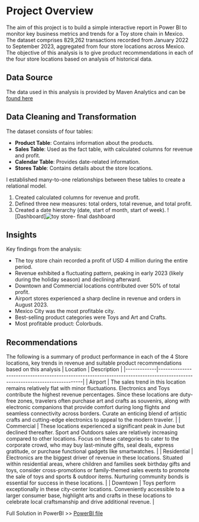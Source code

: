 # Project Overview
The aim of this project is to build a simple interactive report in Power BI to monitor key business metrics and trends for a Toy store chain in Mexico. The dataset comprises 829,262 transactions recorded from January 2022 to September 2023, aggregated from four store locations across Mexico. The objective of this analysis is to give product recommendations in each of the four store locations based on analysis of historical data.
  
## Data Source
The data used in this analysis is provided by Maven Analytics and can be [found here](https://www.mavenanalytics.io/data-playground.)

## Data Cleaning and Transformation
The dataset consists of four tables:
- **Product Table**: Contains information about the products.
- **Sales Table**: Used as the fact table, with calculated columns for revenue and profit.
- **Calendar Table**: Provides date-related information.
- **Stores Table**: Contains details about the store locations.
  
I established many-to-one relationships between these tables to create a relational model. 
1. Created calculated columns for revenue and profit.
2. Defined three new measures: total orders, total revenue, and total profit.
3. Created a date hierarchy (date, start of month, start of week).
   ![Dashboard]![toy store- final dashboard](https://github.com/mwang-cmn/Toy-Store-Dashboard/assets/73072045/955a52e6-a6b3-43bf-a768-0e70a1b4038e)


## Insights
Key findings from the analysis:
- The toy store chain recorded a profit of USD 4 million during the entire period.
- Revenue exhibited a fluctuating pattern, peaking in early 2023 (likely during the holiday season) and declining afterward.
- Downtown and Commercial locations contributed over 50% of total profit.
- Airport stores experienced a sharp decline in revenue and orders in August 2023.
- Mexico City was the most profitable city.
- Best-selling product categories were Toys and Art and Crafts.
- Most profitable product: Colorbuds.

## Recommendations
The following is a summary of product performance in each of the 4 Store locations, key trends in revenue and suitable product recommendations based on this analysis
| Location    | Description                                                                                                                |
|-------------|----------------------------------------------------------------------------------------------------------------------------|
| Airport     | The sales trend in this location remains relatively flat with minor fluctuations. Electronics and Toys contribute the highest revenue percentages. Since these locations are duty-free zones, travelers often purchase art and crafts as souvenirs, along with electronic companions that provide comfort during long flights and seamless connectivity across borders. Curate an enticing blend of artistic crafts and cutting-edge electronics to appeal to the modern traveler. |
| Commercial  | These locations experienced a significant peak in June but declined thereafter. Sport and Outdoors sales are relatively increasing compared to other locations. Focus on these categories to cater to the corporate crowd, who may buy last-minute gifts, seal deals, express gratitude, or purchase functional gadgets like smartwatches. |
| Residential | Electronics are the biggest driver of revenue in these locations. Situated within residential areas, where children and families seek birthday gifts and toys, consider cross-promotions or family-themed sales events to promote the sale of toys and sports & outdoor items. Nurturing community bonds is essential for success in these locations. |
| Downtown    | Toys perform exceptionally in these city-center locations. Conveniently accessible to a larger consumer base, highlight arts and crafts in these locations to celebrate local craftsmanship and drive additional revenue. |



Full Solution in PowerBI >> [PowerBI file](https://drive.google.com/file/d/1qvDiXe2lQMgscY-UqlMW6T1kZa_s2JFS/view?usp=sharing)



